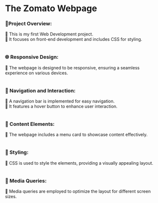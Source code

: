 <h1>                                                      The Zomato Webpage</h1>
  
<h3>🌟Project Overview:</h3>
  🎀 This is my first Web Development project.<br>
  🎀 It focuses on front-end development and includes CSS for styling.<br>

<br>

<h3>🌐 Responsive Design:</h3>
  🎀 The webpage is designed to be responsive, ensuring a seamless experience on various devices.<br>

<br>

<h3>🧭 Navigation and Interaction:</h3>
  🎀 A navigation bar is implemented for easy navigation.<br>
  🎀 It features a hover button to enhance user interaction.<br>

<br>

<h3>📜 Content Elements:</h3>
  🎀 The webpage includes a menu card to showcase content effectively.<br>

<br>

<h3>🎨 Styling:</h3>
  🎀 CSS is used to style the elements, providing a visually appealing layout.<br>

<br>

<h3>📱 Media Queries:</h3>
  🎀 Media queries are employed to optimize the layout for different screen sizes.<br>




